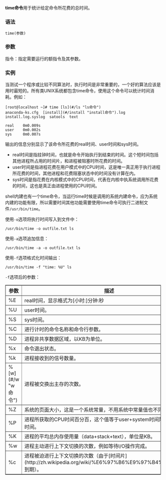 **time命令**用于统计给定命令所花费的总时间。

### 语法  

```
time(参数)
```

### 参数  

指令：指定需要运行的额指令及其参数。

### 实例  

当测试一个程序或比较不同算法时，执行时间是非常重要的，一个好的算法应该是用时最短的。所有类UNIX系统都包含time命令，使用这个命令可以统计时间消耗。例如：

```
[root@localhost ~]# time [ls](#/ls "ls命令")
anaconda-ks.cfg  [install](#/install "install命令").log  install.log.syslog  satools  text

real    0m0.009s
user    0m0.002s
sys     0m0.007s

```

输出的信息分别显示了该命令所花费的real时间、user时间和sys时间。

*   real时间是指挂钟时间，也就是命令开始执行到结束的时间。这个短时间包括其他进程所占用的时间片，和进程被阻塞时所花费的时间。
*   user时间是指进程花费在用户模式中的CPU时间，这是唯一真正用于执行进程所花费的时间，其他进程和花费阻塞状态中的时间没有计算在内。
*   sys时间是指花费在内核模式中的CPU时间，代表在内核中执系统调用所花费的时间，这也是真正由进程使用的CPU时间。

shell内建也有一个time命令，当运行time时候是调用的系统内建命令，应为系统内建的功能有限，所以需要时间其他功能需要使用time命令可执行二进制文件`/usr/bin/time`。

使用`-o`选项将执行时间写入到文件中：

```
/usr/bin/time -o outfile.txt ls

```

使用`-a`选项追加信息：

```
/usr/bin/time -a -o outfile.txt ls

```

使用`-f`选项格式化时间输出：

```
/usr/bin/time -f "time: %U" ls

```

`-f`选项后的参数：

<table border="1" cellpadding="0" cellspacing="0">

<tbody>

<tr>

<th>参数</th>

<th>描述</th>

</tr>

<tr>

<td>%E</td>

<td>real时间，显示格式为[小时:]分钟:秒</td>

</tr>

<tr>

<td>%U</td>

<td>user时间。</td>

</tr>

<tr>

<td>%S</td>

<td>sys时间。</td>

</tr>

<tr>

<td>%C</td>

<td>进行计时的命令名称和命令行参数。</td>

</tr>

<tr>

<td>%D</td>

<td>进程非共享数据区域，以KB为单位。</td>

</tr>

<tr>

<td>%x</td>

<td>命令退出状态。</td>

</tr>

<tr>

<td>%k</td>

<td>进程接收到的信号数量。</td>

</tr>

<tr>

<td>%[w](#/w "w命令")</td>

<td>进程被交换出主存的次数。</td>

</tr>

<tr>

<td>%Z</td>

<td>系统的页面大小，这是一个系统常量，不用系统中常量值也不同。</td>

</tr>

<tr>

<td>%P</td>

<td>进程所获取的CPU时间百分百，这个值等于user+system时间除以总共的运行时间。</td>

</tr>

<tr>

<td>%K</td>

<td>进程的平均总内存使用量（data+stack+text），单位是KB。</td>

</tr>

<tr>

<td>%w</td>

<td>进程主动进行上下文切换的次数，例如等待I/O操作完成。</td>

</tr>

<tr>

<td>%c</td>

<td>进程被迫进行上下文切换的次数（由于[时间片](http://zh.wikipedia.org/wiki/%E6%97%B6%E9%97%B4%E7%89%87)到期）。</td>

</tr>

</tbody>

</table>